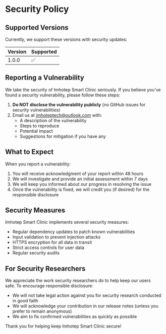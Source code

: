 # Security Policy

## Supported Versions

Currently, we support these versions with security updates:

| Version | Supported          |
| ------- | ------------------ |
|  1.0.0 | :white_check_mark: |

## Reporting a Vulnerability

We take the security of Imhotep Smart Clinic seriously. If you believe you've found a security vulnerability, please follow these steps:

1. **Do NOT disclose the vulnerability publicly** (no GitHub issues for security vulnerabilities)
2. Email us at imhoteptech@outlook.com with:
   - A description of the vulnerability
   - Steps to reproduce
   - Potential impact
   - Suggestions for mitigation if you have any

## What to Expect

When you report a vulnerability:

1. You will receive acknowledgment of your report within 48 hours
2. We will investigate and provide an initial assessment within 7 days
3. We will keep you informed about our progress in resolving the issue
4. Once the vulnerability is fixed, we will credit you (if desired) for the responsible disclosure

## Security Measures

Imhotep Smart Clinic implements several security measures:

- Regular dependency updates to patch known vulnerabilities
- Input validation to prevent injection attacks
- HTTPS encryption for all data in transit
- Strict access controls for user data
- Regular security audits

## For Security Researchers

We appreciate the work security researchers do to help keep our users safe. To encourage responsible disclosure:

- We will not take legal action against you for security research conducted in good faith
- We will acknowledge your contribution in our release notes (unless you prefer to remain anonymous)
- We aim to fix confirmed vulnerabilities as quickly as possible

Thank you for helping keep Imhotep Smart Clinic secure!
